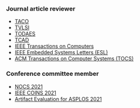 ### Journal article reviewer
* <a href="https://dl.acm.org/journal/taco">TACO</a>
* <a href="http://tvlsi.egr.duke.edu/">TVLSI</a>
* <a href="https://dl.acm.org/journal/todaes">TODAES</a>
* <a href="https://ieee-ceda.org/publication/ieee-transactions-computer-aided-design-integrated-circuits-systems-tcad">TCAD</a>
* <a href="https://www.computer.org/csdl/journal/tc">IEEE Transactions on Computers</a>
* <a href="https://ieee-ceda.org/publication/ieee-embedded-systems-letters-esl">IEEE Embedded Systems Letters (ESL)</a>
* <a href="https://dl.acm.org/journal/tocs">ACM Transactions on Computer Systems (TOCS)</a>


### Conference committee member
* <a href="https://nocs2021.github.io/committee.html">NOCS 2021</a>
* <a href="https://coinsconf.com/conference-committee-2021/">IEEE COINS 2021</a>
* <a href="https://ctuning.org/ae/asplos2021.html">Artifact Evaluation for ASPLOS 2021</a>